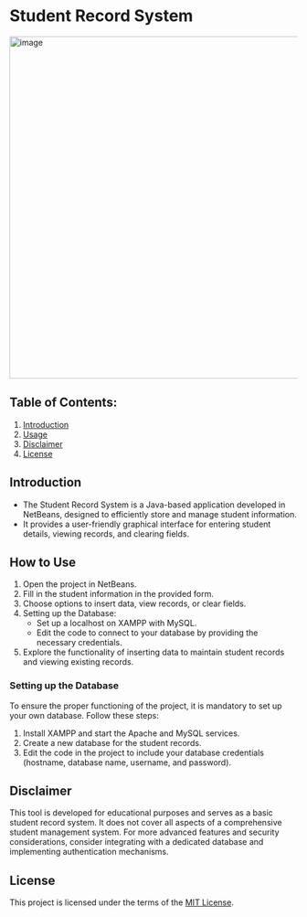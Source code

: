 # Student Record System

<img width="599" alt="image" src="https://github.com/CJ-rogue/Student-Record-Project/assets/137157404/5825fcb2-949d-4c8a-9bab-5520feed707b">



## Table of Contents:
1. [Introduction](#introduction)
2. [Usage](#how-to-use)
3. [Disclaimer](#disclaimer)
4. [License](#license)

## Introduction
- The Student Record System is a Java-based application developed in NetBeans, designed to efficiently store and manage student information.
- It provides a user-friendly graphical interface for entering student details, viewing records, and clearing fields.

## How to Use
1. Open the project in NetBeans.
2. Fill in the student information in the provided form.
3. Choose options to insert data, view records, or clear fields.
4. Setting up the Database:
   - Set up a localhost on XAMPP with MySQL.
   - Edit the code to connect to your database by providing the necessary credentials.
5. Explore the functionality of inserting data to maintain student records and viewing existing records.

### Setting up the Database
To ensure the proper functioning of the project, it is mandatory to set up your own database. Follow these steps:

1. Install XAMPP and start the Apache and MySQL services.
2. Create a new database for the student records.
3. Edit the code in the project to include your database credentials (hostname, database name, username, and password).

## Disclaimer
This tool is developed for educational purposes and serves as a basic student record system. It does not cover all aspects of a comprehensive student management system. For more advanced features and security considerations, consider integrating with a dedicated database and implementing authentication mechanisms.

## License
This project is licensed under the terms of the [MIT License](LICENSE).
